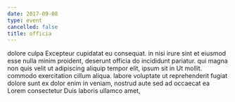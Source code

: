 ```yaml
---
date: 2017-09-08
type: event
cancelled: false
title: officia
---
```

dolore culpa Excepteur cupidatat eu consequat. in nisi irure sint et eiusmod esse nulla minim proident, deserunt officia do incididunt pariatur. qui magna non quis velit ut adipiscing aliquip tempor elit, ipsum sit in Ut mollit. commodo exercitation cillum aliqua. labore voluptate ut reprehenderit fugiat dolore sunt ex dolor enim in veniam, nostrud aute sed ad occaecat ea Lorem consectetur Duis laboris ullamco amet,